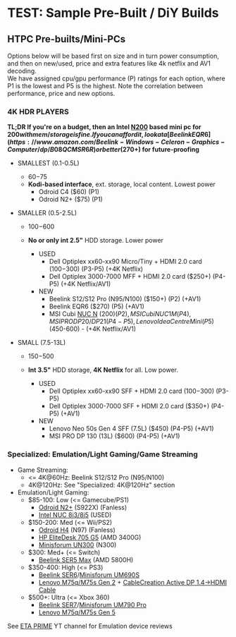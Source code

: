 # TEST: Sample Pre-Built / DiY Builds

<meta name="viewport" content="width=device-width, initial-scale=1">
<!--
<style>
    table {
        width: 100%;
    }
</style>
-->

<!-- Section -->

## HTPC Pre-builts/Mini-PCs

Options below will be based first on size and in turn power consumption, and then on new/used, price and extra features like 4k netflix and AV1 decoding.  
We have assigned cpu/gpu performance (P) ratings for each option, where P1 is the lowest and P5 is the highest. Note the correlation between performance, price and new options.  

<!-- Sub-Section -->

### 4K HDR PLAYERS

**TL;DR If you're on a budget, then an Intel [N200](https://www.amazon.com/MSI-Cubi-Business-Processor-Ethernet/dp/B0CD96ZWL8?th=1) based mini pc for $200 with mem/storage is fine. If you can afford it, look at a [Beelink EQR6](https://www.amazon.com/Beelink-Windows-Celeron-Graphics-Computer/dp/B08QCMSR6R) or better ($270+) for future-proofing**  

- SMALLEST (0.1-0.5L)
  - $60-$75
  - **Kodi-based interface**, ext. storage, local content. Lowest power
    - Odroid C4 ($60) (P1)
    - Odroid N2+ ($75) (P1)

- SMALLER (0.5-2.5L)
  - $100-$600
  - **No or only int 2.5"** HDD storage. Lower power

    - USED
      - Dell Optiplex xx60-xx90 Micro/Tiny + HDMI 2.0 card ($100-$300) (P3-P5) (+4K Netflix)
      - Dell Optiplex 3000-7000 MFF + HDMI 2.0 card ($250+) (P4-P5) (+4K Netflix/AV1)
    - NEW
      - Beelink S12/S12 Pro (N95/N100) ($150+) (P2) (+AV1)
      - Beelink EQR6 ($270) (P5) (+AV1)
      - MSI Cubi [NUC N](https://www.amazon.com/MSI-Cubi-Business-Processor-Ethernet/dp/B0CD96ZWL8?th=1) ($200) (P2), MSI Cubi NUC 1M (P4), MSI PRO DP20/DP21 (P4-P5), Lenovo IdeaCentre Mini (P5) ($450-600) - (+4K Netflix/AV1)

- SMALL (7.5-13L)
  - $150-$500
  - **Int 3.5"** HDD storage, **4K Netflix** for all. Low power.

    - USED
      - Dell Optiplex xx60-xx90 SFF + HDMI 2.0 card ($100-$300) (P3-P5)
      - Dell Optiplex 3000-7000 SFF + HDMI 2.0 card ($350+) (P4-P5) (+AV1)
    - NEW
      - Lenovo Neo 50s Gen 4 SFF (7.5L) ($450) (P4-P5) (+AV1)
      - MSI PRO DP 130 (13L) ($600) (P4-P5) (+AV1)

<!-- Sub-Section -->

### Specialized: Emulation/Light Gaming/Game Streaming

- Game Streaming:
  - <= 4K@60Hz: Beelink S12/S12 Pro (N95/N100)
  - 4K@120Hz: See "Specialized: 4K@120Hz" section
- Emulation/Light Gaming:
  - $85-100: Low (<= Gamecube/PS1)
    - [Odroid N2+](https://www.hardkernel.com/shop/odroid-n2-with-4gbyte-ram-2/) (S922X) (Fanless)
    - [Intel NUC 8i3/8i5](https://www.ebay.com/sch/i.html?_from=R40&_trksid=p2334524.m570.l1313&_nkw=nuc+%288i3%2C8i5%2C8109u%2C8130u%2C8th%2C8259u%29&_sacat=179&LH_TitleDesc=1&_odkw=nuc+%288i3%2C8i5%2C8109u%2C8130u%2C8th%29&_osacat=179&_sop=15&LH_PrefLoc=2) (USED)
  - $150-200: Med (<= Wii/PS2)
    - [Odroid H4](https://www.hardkernel.com/shop/odroid-h4/) (N97) (Fanless)
    - [HP EliteDesk 705 G5](https://www.ebay.com/sch/179/i.html?_from=R40&_nkw=hp+705+g5+%283200g%2C3400g%29&LH_TitleDesc=1&_sop=15&LH_PrefLoc=2&rt=nc&LH_BIN=1) (AMD 3400G)
    - [Minisforum UN300](https://www.amazon.com/MINISFORUM-LPDDR5-i3-N300-Threads-USB3-2/dp/B0CQYW121V) (N300)  
  - $300: Med+ (<= Switch)
    - [Beelink SER5 Max](https://www.amazon.com/s?k=beelink+5800h&crid=3AUBU1SOXW7YK&sprefix=beelink+5800h%2Caps%2C163&ref=nb_sb_noss_1) (AMD 5800H)  
  - $350-400: High (<= PS3)
    - [Beelink SER6](https://www.amazon.com/Beelink-SER6-Desktop-Computer-Display/dp/B0CZNV3RRY)/[Minisforum UM690S](https://www.amazon.com/MINISFORUM-UM690-6900HX-Threads-Bluetooth5-2/dp/B0BP1S1YNS/)
    - [Lenovo M75q/M75s Gen 2](https://www.ebay.com/sch/i.html?_from=R40&_trksid=p2334524.m570.l1313&_nkw=lenovo+%28m75s%2Cm75q%29+gen+2+-4350+-5350&_sacat=179&_odkw=lenovo+%28m75s%2Cm75q%29+gen+2&_osacat=179&LH_BIN=1&_sop=15) + [CableCreation Active DP 1.4->HDMI Cable](https://www.amazon.com/CableCreation-Unidirectional-DisplayPort-Eyefinity-Multi-Display/dp/B082CXMBCQ)  
  - $500+: Ultra (<= Xbox 360)
    - [Beelink SER7](https://www.amazon.com/Beelink-SER7-7840HS-Computer-Display/dp/B0CQT9N951)/[Minisforum UM790 Pro](https://store.minisforum.com/collections/game-mini-pc/products/minisforum-um790-pro?variant=44134865731829) 
    - [Lenovo M75q/M75s Gen 5](https://www.ebay.com/sch/i.html?_from=R40&_trksid=p2334524.m570.l1313&_nkw=lenovo+%28m75s%2Cm75q%29+%288500%2C8600%2C8700%29&_sacat=179&_odkw=lenovo+%28m75s%2Cm75q%29+gen+5+-%22gen+2%22&_osacat=179&LH_BIN=1&_sop=15)

 See [ETA PRIME](https://www.youtube.com/@ETAPRIME) YT channel for Emulation device reviews  

  
